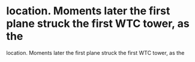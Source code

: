 # location. Moments later the first plane struck the first WTC tower, as the

location. Moments later the first plane struck the first WTC tower, as the
